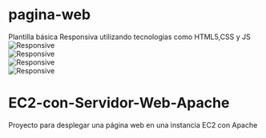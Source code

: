 # pagina-web
Plantilla básica Responsiva utilizando tecnologías como HTML5,CSS y JS 
<br>
![Responsive](https://github.com/yukn/pagina-web/blob/master/Plantilla/Captura1.PNG)
<br>
![Responsive](https://github.com/yukn/pagina-web/blob/master/Plantilla/Captura2.PNG)
<br>
![Responsive](https://github.com/yukn/pagina-web/blob/master/Plantilla/Captura3.png)
<br>
![Responsive](https://github.com/yukn/pagina-web/blob/master/Plantilla/Captura4.PNG)

# EC2-con-Servidor-Web-Apache
Proyecto para desplegar una página web en una instancia EC2 con Apache

